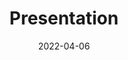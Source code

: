 ---
linktitle: ''
summary: ''
weight: 100
title: Presentation
date: '2022-04-06'
draft: false

authors:
- admin
tags: ''
categories: ''
toc: true
profile: false
reading_time: true
share: true
featured: true
comments: true
disable_comment: false
commentable: true
editable: false
---